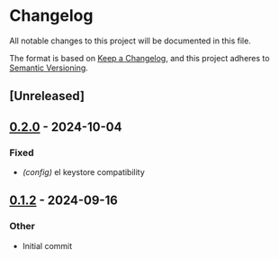 # Changelog
All notable changes to this project will be documented in this file.

The format is based on [Keep a Changelog](https://keepachangelog.com/en/1.0.0/),
and this project adheres to [Semantic Versioning](https://semver.org/spec/v2.0.0.html).

## [Unreleased]

## [0.2.0](https://github.com/fermah-xyz/seek/compare/fermah-config-v0.1.2...fermah-config-v0.2.0) - 2024-10-04

### Fixed

- *(config)* el keystore compatibility

## [0.1.2](https://github.com/fermah-xyz/seek/releases/tag/fermah-config-v0.1.2) - 2024-09-16

### Other
- Initial commit
